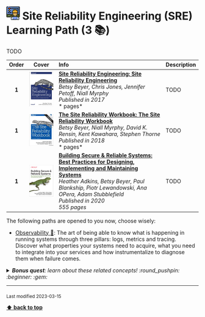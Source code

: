 [//]: # (Auto generated file from templates)

# <img height="35" src="/assets/learning-paths/icons/sre.png" alt="sre" title="Site Reliability Engineering (SRE)"/> Site Reliability Engineering (SRE) Learning Path (3 :books:)

TODO

| Order | Cover | Info | Description |
| :---: | :---: | :--- | :--- |
| **1** | ![img](/assets/books/covers/site-reliability-engineering.jpeg) | [**Site Reliability Engineering: Site Reliability Engineering**](https://sre.google/sre-book/table-of-contents/) <br> *Betsy Beyer, Chris Jones, Jennifer Petoff, Niall Myrphy* <br> *Published in 2017* <br> * pages* <br>  | TODO |
| **1** | ![img](/assets/books/covers/sre-workbook.jpeg) | [**The Site Reliability Workbook: The Site Reliability Workbook**](https://sre.google/workbook/table-of-contents/) <br> *Betsy Beyer, Niall Myrphy, David K. Rensin, Kent Kawahara, Stephen Thorne* <br> *Published in 2018* <br> * pages* <br>  | TODO |
| **1** | ![img](/assets/books/covers/building-secure-reliable-systems.jpeg) | [**Building Secure & Reliable Systems: Best Practices for Designing, Implementing and Maintaining Systems**](https://static.googleusercontent.com/media/sre.google/en//static/pdf/building_secure_and_reliable_systems.pdf) <br> *Heather Adkins, Betsy Beyer, Paul Blankship, Piotr Lewandowski, Ana OPera, Adam Stubblefield* <br> *Published in 2020* <br> *555 pages* <br>  | TODO |

The following paths are opened to you now, choose wisely:

- [Observability :construction:](/content/learning-paths/observability): The art of being able to know what is happening in running systems through three pillars: logs, metrics and tracing. Discover what properties your systems need to acquire, what you need to integrate into your services and how instrumentalize to diagnose them when failure comes.


<details><summary><i><b>Bonus quest</b>: learn about these related concepts! :round_pushpin: :beginner: :gem: </i></summary>
<p>

<sub>#risk-management #sla #sli #slo #error-budget #toil #post-mortems #cascading-failures</sub>

</p>
</details>

---
<sub>Last modified 2023-03-15</sub>

[**⬆ back to top**](#site-reliability-engineering-(sre)-learning-path)
